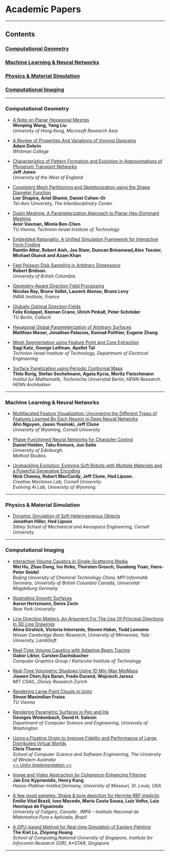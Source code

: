 Academic Papers
======
---
## Contents
### [Computational Geometry](https://github.com/GeorgeAdamon/ModernComputerGraphicsResources/blob/master/Categories/Publications/Academic%20Papers.md#computational-geometry-1)
### [Machine Learning & Neural Networks](https://github.com/GeorgeAdamon/ModernComputerGraphicsResources/blob/master/Categories/Publications/Academic%20Papers.md#machine-learning--neural-networks-1)
### [Physics & Material Simulation](https://github.com/GeorgeAdamon/ModernComputerGraphicsResources/blob/master/Categories/Publications/Academic%20Papers.md#physics--material-simulation-1)
### [Computational Imaging](https://github.com/GeorgeAdamon/ModernComputerGraphicsResources/blob/master/Categories/Publications/Academic%20Papers.md#real-time-graphics-1)

---

### Computational Geometry
* [A Note on Planar Hexagonal Meshes](https://www.microsoft.com/en-us/research/wp-content/uploads/2016/12/A-Note-on-Planar-Hexagonal-Meshes.pdf)<br/>**Wenping Wang, Yang Liu**<br/>_University of Hong Kong, Microsoft Research Asia_

* [A Review of Properties And Variations of Voronoi Diagrams](https://www.whitman.edu/Documents/Academics/Mathematics/dobrinat.pdf)<br/>**Adam Dobrin**<br/>_Whitman College_

* [Characteristics of Pattern Formation and Evolution in Approximations of _Physarum_ Transport Networks](http://eprints.uwe.ac.uk/15260/1/artl.2010.16.2.pdf)<br/>**Jeff Jones**<br/>_University of the West of England_

* [Consistent Mesh Partitioning and Skeletonization using the Shape Diameter Function](http://www.cs.jhu.edu/~misha/ReadingSeminar/Papers/Shapira08.pdf)<br/>**Lior Shapira, Ariel Shamir, Daniel Cohen-Or**<br/>_Tel-Aviv University, The Interdisciplinary Center_

* [Dupin Meshing: A Parameterization Approach to Planar Hex-Dominant Meshing](http://www.staff.science.uu.nl/~vaxma001/paphdm.pdf)<br/>**Amir Vaxman, Mirela Ben-Chen**<br/>_TU Vienna, Technion–Israel Institute of Technology_

* [Embedded Rationality: A Unified Simulation Framework for Interactive Form Finding](https://d2f99xq7vri1nk.cloudfront.net/legacy_app_files/pdf/complexconstraint_Published_Version.pdf)<br/>**Ramtin Attar, Robert Aish, Jos Stam, Duncan Brinsmead,Alex Tessier, Michael Glueck and Azam Khan**

* [Fast Poisson Disk Sampling in Arbitrary Dimensions](https://www.cct.lsu.edu/~fharhad/ganbatte/siggraph2007/CD2/content/sketches/0250.pdf)<br/>**Robert Bridson.**<br/>_University of British Columbia._

* [Geometry-Aware Direction Field Processing](http://alice.loria.fr/publications/papers/2009/tog_DFD/DFD.pdf)<br/>**Nicolas Ray, Bruno Vallet, Laurent Alonso, Bruno Levy**<br/>_INRIA Institute, France_

* [Globally Optimal Direction Fields](https://www.cs.cmu.edu/~kmcrane/Projects/GloballyOptimalDirectionFields/paper.pdf)<br/>**Felix Knöppel, Keenan Crane, Ulrich Pinkall, Peter Schröder**<br/>_TU Berlin, Caltech_

* [Hexagonal Global Parameterization of Arbitrary Surfaces](https://web.engr.oregonstate.edu/~zhange/images/HexParam.pdf)<br/>**Matthias Nieser, Jonathan Palacios, Konrad Polthier, Eugene Zhang**

* [Mesh Segmentation using Feature Point and Core Extraction](http://webee.technion.ac.il/~ayellet/Ps/KatzLeifmanTal.pdf)<br/>**Sagi Katz, George Leifman, Ayellet Tal**<br/>_Technion-Israel Institute of Technology, Department of Electrical Engineering_

* [Surface Panelization using Periodic Conformal Maps](http://sechel.de/publications/AAG2014Periodic.pdf)<br/>**Thilo Rorig, Stefan Sechelmann, Agata Kycia, Moritz Fleischmann**<br/>_Institut fur Mathematik, Technische Universitat Berlin, HENN Research, HENN Architekten_

---

### Machine Learning & Neural Networks
* [Multifaceted Feature Visualization: Uncovering the Different Types of Features Learned By Each Neuron in Deep Neural Networks](https://arxiv.org/pdf/1602.03616.pdf)<br/>**Ahn Nguyen, Jason Yosinski, Jeff Clune**<br/>_University of Wyoming, Cornell University_

* [Phase-Functioned Neural Networks for Character Control](http://theorangeduck.com/media/uploads/other_stuff/phasefunction.pdf)<br/>**Daniel Holden, Taku Komura, Jun Saito**<br/>_University of Edinburgh.<br/>Method Studios._

* [Unshackling Evolution: Evolving Soft Robots with Multiple Materials and a Powerful Generative Encoding](http://jeffclune.com/publications/2013_Softbots_GECCO.pdf)<br/>**Nick Cheney, Robert MacCurdy, Jeff Clune, Hod Lipson.**<br/>_Creative Machines Lab, Cornell University.<br/>Evolving AI Lab, University of Wyoming._

---

### Physics & Material Simulation
* [Dynamic Simulation of Soft Heterogeneous Objects](https://arxiv.org/pdf/1212.2845v1.pdf)<br/>**Jonathan Hiller, Hod Lipson**<br/>_Sibley School of Mechanical and Aerospace Engineering, Cornell University_

---

### Computational Imaging
* [Interactive Volume Caustics in Single-Scattering Media](https://sci-hub.tw/http://dx.doi.org/10.1145/1730804.1730822)<br/>**Wei Hu, Zhao Dong, Ivo Ihrke, Thorsten Grosch, Guodong Yuan, Hans-Peter Seidel**<br/>_Beijing University of Chemical Technology China, MPI Informatik Germany, University of British Columbia Canada, Universitat Magdeburg Germany_

* [Illustrating Smooth Surfaces](https://mrl.nyu.edu/publications/illustrating-smooth/hertzmann-zorin.pdf)<br/>**Aaron Hertzmann, Denis Zorin**<br/>_New York University_

* [Line Direction Matters: An Argument For The Use Of Principal Directions In 3D Line Drawings](https://www-users.cs.umn.edu/~interran/papers/npar00.pdf)<br/>**Ahna Girshick, Victoria Interrante, Steven Haker, Todd Lemoine**<br/>_Nissan Cambridge Basic Research, University of Minnesota, Yale University, LambSoft_

* [Real-Time Volume Caustics with Adaptive Beam Tracing](https://cg.ivd.kit.edu/downloads/VolumeCaustics_Preprint.pdf)<br/>**Gabor Liktor, Carsten Dachsbacher**<br/>_Computer Graphics Group / Karlsruhe Institute of Technology_

* [Real-Time Volumetric Shadows Using 1D Min-Max MipMaps](http://groups.csail.mit.edu/graphics/mmvs/mmvs.pdf)<br/>**Jiawen Chen,Ilya Baran, Fredo Durand, Wojciech Jarosz**<br/>_MIT CSAIL, Disney Research Zurich_

* [Rendering Large Point Clouds in Unity](https://www.cg.tuwien.ac.at/research/publications/2017/FRAISS-2017-PCU/FRAISS-2017-PCU-thesis.pdf)<br/>**Simon Maximilian Fraiss**<br/>_TU Vienna_

* [Rendering Parametric Surfaces in Pen and Ink](http://www.cs.otago.ac.nz/cosc455/p469-winkenbach.pdf)<br/>**Georges Winkenbach, David H. Salesin**<br/>_Department of Computer Science and Engineering, University of Washington_

* [Using a Floating Origin to Improve Fidelity and Performance of Large, Distributed Virtual Worlds](http://citeseerx.ist.psu.edu/viewdoc/download?doi=10.1.1.471.7201&rep=rep1&type=pdf)<br/>**Chris Thorne**<br/>_School of Computer Science and Software Engineering, The University of Western Australia_<br/>[_>> Unity Implementation <<_](http://wiki.unity3d.com/index.php?title=Floating_Origin)

* [Image and Video Abstraction by Coherence-Enhancing Filtering](http://www.kyprianidis.com/p/eg2011/jkyprian-eg2011.pdf)<br/>**Jan Eric Kyprianidis, Henry Kang**<br/>_Hasso-Plattner-Institut,Germany, University of Missouri, St. Louis, USA_

* [A few good samples: Shape & tone depiction for Hermite RBF implicits](https://www.researchgate.net/publication/221523260_A_few_good_samples_Shape_tone_depiction_for_Hermite_RBF_implicits/download)<br/>**Emilio Vital Brazil, Ives Macedo, Mario Costa Sousa, Luiz Velho, Luiz Henrique de Figueiredo**<br/>_University of Calgary, Canada , IMPA – Instituto Nacional de Matematica Pura e Aplicada, Brazil_

* [A GPU-based Method for Real-time Simulation of Eastern Painting](https://www.comp.nus.edu.sg/~huangzy/review/research/others/graphite07_lu.pdf)<br/>**The Kiet Lu, Zhiyong Huang**<br/>_School of Computing,National University of Singapore, Institute for Infocomm Research (I2R), A*STAR, Singapore_
---


